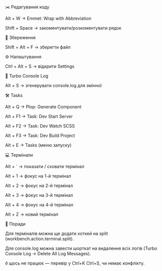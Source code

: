 ✂️ Редагування коду

Alt + W → Emmet: Wrap with Abbreviation

Shift + Space → закоментувати/розкоментувати рядок

💾 Збереження

Shift + Alt + F → зберегти файл

⚙️ Налаштування

Ctrl + Alt + S → відкрити Settings

📝 Turbo Console Log

Alt + S → згенерувати console.log для змінної

🛠️ Tasks

Alt + Q → Plop: Generate Component

Alt + F1 → Task: Dev Start Server

Alt + F2 → Task: Dev Watch SCSS

Alt + F3 → Task: Dev Build Project

Alt + E → Tasks (меню запуску)

💻 Термінали

Alt + ` → показати / сховати термінал

Alt + 1 → фокус на 1-й термінал

Alt + 2 → фокус на 2-й термінал

Alt + 3 → фокус на 3-й термінал

Alt + 4 → фокус на 4-й термінал

Alt + Z → новий термінал

🚀 Поради

Для терміналів можна ще додати хоткей на split (workbench.action.terminal.split).

Для console.log можна завести шорткат на видалення всіх логів (Turbo Console Log → Delete All Log Messages).

ð щось не працює — перевір у Ctrl+K Ctrl+S, чи немає конфлікту.
